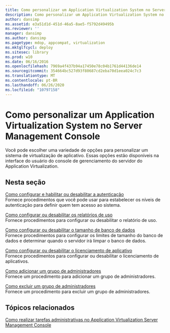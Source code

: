 ```yaml
---
title: Como personalizar um Application Virtualization System no Server Management Console
description: Como personalizar um Application Virtualization System no Server Management Console
author: dansimp
ms.assetid: e3a51d1d-451d-46a5-8ae5-f5792d49495b
ms.reviewer: ''
manager: dansimp
ms.author: dansimp
ms.pagetype: mdop, appcompat, virtualization
ms.mktglfcycl: deploy
ms.sitesec: library
ms.prod: w10
ms.date: 06/16/2016
ms.openlocfilehash: 7969a4f437b94a17450e78c04b1761d44136de14
ms.sourcegitcommit: 354664bc527d93f80687cd2eba70d1eea024c7c3
ms.translationtype: MT
ms.contentlocale: pt-BR
ms.lasthandoff: 06/26/2020
ms.locfileid: "10797158"
---
```

# Como personalizar um Application Virtualization System no Server Management Console


Você pode escolher uma variedade de opções para personalizar um sistema de virtualização de aplicativo. Essas opções estão disponíveis na interface do usuário do console de gerenciamento do servidor do Application Virtualization.

## Nesta seção


<a href="" id="how-to-set-up-and-enable-or-disable-authentication"></a>[Como configurar e habilitar ou desabilitar a autenticação](how-to-set-up-and-enable-or-disable-authentication.md)  
Fornece procedimentos que você pode usar para estabelecer os níveis de autenticação para definir quem tem acesso ao sistema.

<a href="" id="how-to-set-up-or-disable-usage-reporting"></a>[Como configurar ou desabilitar os relatórios de uso](how-to-set-up-or-disable-usage-reporting.md)  
Fornece procedimentos para configurar ou desabilitar o relatório de uso.

<a href="" id="how-to-set-up-or-disable-database-size"></a>[Como configurar ou desabilitar o tamanho de banco de dados](how-to-set-up-or-disable-database-size.md)  
Fornece procedimentos para configurar os limites de tamanho do banco de dados e determinar quando o servidor irá limpar o banco de dados.

<a href="" id="how-to-set-up-or-disable-application-licensing"></a>[Como configurar ou desabilitar o licenciamento de aplicativo](how-to-set-up-or-disable-application-licensing.md)  
Fornece procedimentos para configurar ou desabilitar o licenciamento de aplicativos.

<a href="" id="how-to-add-an-administrator-group"></a>[Como adicionar um grupo de administradores](how-to-add-an-administrator-group.md)  
Fornece um procedimento para adicionar um grupo de administradores.

<a href="" id="how-to-delete-an-administrator-group"></a>[Como excluir um grupo de administradores](how-to-delete-an-administrator-group.md)  
Fornece um procedimento para excluir um grupo de administradores.

## Tópicos relacionados


[Como realizar tarefas administrativas no Application Virtualization Server Management Console](how-to-perform-administrative-tasks-in-the-application-virtualization-server-management-console.md)

 

 





